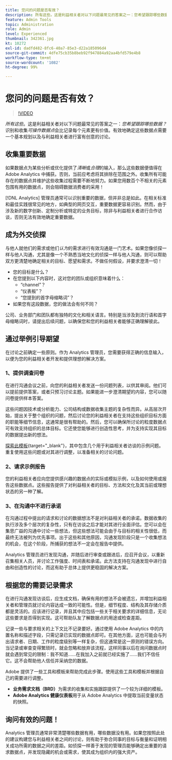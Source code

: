 ```yaml
---
title: 您问的问题是否有效？
description: 所有这些。这是利益相关者对以下问题最常见的答案之一：您希望跟踪哪些数据？识别和收集可操作数据点会比记录每个元素更有价值。有效地确定这些数据点需要一个基本规划以及与利益相关者进行富有创意的讨论。
feature: Admin Tools
topic: Administration
role: Admin
level: Experienced
thumbnail: 342361.jpg
kt: 10272
exl-id: dadfd482-8fc6-40a7-85e3-d22a185096d4
source-git-commit: 4dfe75cb35b8beb92f947884a92aa4bfd579e4b8
workflow-type: tm+mt
source-wordcount: '1082'
ht-degree: 99%

---
```


# 您问的问题是否有效？

>[!VIDEO](https://video.tv.adobe.com/v/346455/?quality=12&learn=on&captions=chi_hans)

_所有这些_。这是利益相关者对以下问题最常见的答案之一：_您希望跟踪哪些数据？_&#x200B;识别和收集&#x200B;_可操作数据点_&#x200B;会比记录每个元素更有价值。有效地确定这些数据点需要一个基本规划以及与利益相关者进行富有创意的讨论。

## 收集重要数据

如果数据点为某些分析或优化提供了&#x200B;_清晰_&#x200B;或&#x200B;_合理_&#x200B;的输入，那么这些数据便值得在 Adobe Analytics 中捕获。否则，当前应考虑将其排除在范围之外。收集所有可能存在的数据点并维护这些收集过程需要不断地努力。如果您用数百个不相关的元素包围有用的数据点，则会阻碍数据消费者的采用！

[!DNL Analytics] 管理员通常可以识别重要的数据，但并非总是如此。在相关标准和最佳实践很常见的地方，如典型的网页交互，重要数据更容易识别。然而，由于涉及新的数字创新、定制分析或特定的业务目标，除非与利益相关者进行合作访谈，否则无法有效地确定重要数据。

## 成为外交侦探

与他人就他们的需求或他们&#x200B;_认为_&#x200B;的需求进行有效沟通是一门艺术。如果您像侦探一样与他人沟通，尤其是像一个不熟悉当地文化的侦探一样与他人沟通，则可以帮助双方更清楚地确定相关的目标、愿望和需求。不做任何假设，并要求澄清一切！

* 您的目标是什么？
* 在您提到以下内容时，这对您的团队或组织意味着什么：
   * “channel”？
   * “仪表板”？
   * “您提到的首字母缩略词”？
* 如果您有这段数据，您的做法会有何不同？

公司、业务部门和团队都有独特的文化和相关语言。特别是当涉及到流行语和首字母缩略词时，请提出后续问题，以确保您和您的利益相关者能够正确理解彼此。

## 通过举例引导期望

在讨论之前确定一些原则。作为 Analytics 管理员，您需要获得正确的信息输入，以便为您的利益相关者开发和提供理想的解决方案。

### 1、提供调查问卷

在进行沟通会议之前，向您的利益相关者发送一份问题列表，以供其审阅。他们可以提前提供答案，或者只预习讨论主题。如果能进一步澄清期望的内容，您可以随问卷提供样本答案。

这些问题因技术或分析能力、公司结构或数据收集主题的复杂性而异。从高层次开始，提出关于整个组织的问题，然后讨论您的利益相关者在支持这些组织目标方面的职能等细节信息，这通常是很有帮助的。然后，您可以确保所讨论的粒度数据点可有效支持组织的总体目标。它还使您能够进行创造性思考，并为支持实现其目标的数据提出新的想法。

[探索此模板](assets/stakeholder-questionnaire.pdf){target="_blank"}，其中包含几个用于利益相关者访谈的示例问题。 重复使用这些问题或对其进行调整，以准备相关的讨论问题。

### 2、请求示例报告

您的利益相关者应向您提供感兴趣的数据点的实际或模拟示例，以及如何使用或报告这些数据点。这些报告提供了对利益相关者的目标、方法和文化及其当前或理想状态的另一种了解。

### 3、在沟通中不进行承诺

在沟通过程中提出的请求和讨论的数据想法不是对利益相关者的承诺。数据收集的执行涉及多个层次的复杂性，只有在访谈之后才能对其进行全面评估。您可以会在集思广益的沟通中讨论一些想法，但这些想法可能会由于与目标的相关性很低，而最终无法被列为优先事项。出于这些和其他原因，沟通发现阶段只是一个收集想法的机会，在这个阶段，所捕获的想法不一定会在报告中提供。

Analytics 管理员进行发现沟通，并随后进行审查或跟进后，应召开会议，以重新召集相关人员，并讨论工作强度、时间表和承诺。此方法支持在沟通发现中进行自由和创造性的讨论，而这有助于总体上提供更稳固的解决方案。

## 根据您的需要记录需求

在进行沟通发现访谈后，应生成文档，确保有用的想法不会被遗忘，并增加利益相关者和管理员就讨论内容达成一致的可能性。但是，细节程度、结构及其存储介质都是灵活的。应该进行记录，并且其中应包括一些关于相关要求的详细信息，无论这些要求是否得到实现。这可帮助队友了解数据点的用途或检查差距。

记录一些与要求相关的上下文比不记录要好。通过使用 Adobe Analytics 中的内置名称和描述字段，只需记录已实现的数据点即可。在其他方面，这也可能会与列出请求者、日期、工作的粒度级别等一样复杂，但这通常是这一原则的错误方向。当记录或审查变得繁琐时，就会忽略和放弃该流程，这样同事以后在询问数据点时就会遇到常见的限制：我不知道……在我加入之前就已经实施了……我们不信任它。这不会帮助他人信任并采纳您的数据。

Adobe 提供了一些工具和模板来帮助完成此步骤。使用这些工具和模板并根据自己的需要进行调整。

* **业务需求文档（BRD）**&#x200B;为需求的收集和实施跟踪提供了一个较为详细的模板。
* **Adobe Analytics 健康仪表板**&#x200B;用于从 Adobe Analytics 中提取当前变量状态的快照。

## 询问有效的问题！

Analytics 管理员通常非常清楚哪些数据有用，哪些数据没有用。如果您按照此处的建议构建您与利益相关者之间的讨论，则有助于弥合同事的目标与衡量和证明相关成功所需的数据之间的差距。如侦探一样善于发现的管理员能够确定出重要的请求数据点，并发现隐藏的机会或需求，使其成为组织内的强大资产。
